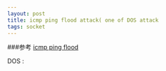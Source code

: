 ```yaml
---
layout: post
title: icmp ping flood attack( one of DOS attack
tags: socket 
---
```


###参考
[icmp ping flood](http://www.binarytides.com/icmp-ping-flood-code-sockets-c-linux/)

DOS :

